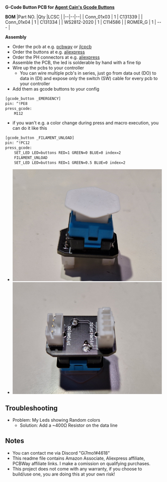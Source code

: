 **G-Code Button PCB for [Agent Cain's Gcode Buttons](https://github.com/Agent-Cain/VoronUsers/tree/Voron-2_RGB_G-Code_Button/printer_mods/Agent-Cain/rgb_gcode-button)**

**BOM**
|Part NO.  |Qty  |LCSC  |
|--|--|--|
| Conn_01x03 | 1 | C131339 |
| Conn_01x04 | 1 | C131334 |
| WS2812-2020 | 1 | C114586 |
| ROMER_G | 1 | --- |

**Assembly**
- Order the pcb at e.g. [pcbway](https://www.pcbway.com/project/shareproject/G_Code_Button_PCB_for_Agent_Cain_s_Gcode_Buttons_28c76498.html) or [jlcpcb](https://jlcpcb.com/)
- Order the buttons at e.g. [aliexpress](https://s.click.aliexpress.com/e/_DDhs1G3)
- Order the PH connectors at e.g. [aliexpress](https://s.click.aliexpress.com/e/_DdgpLUT)
- Assemble the PCB, the led is solderable by hand with a fine tip
- Wire up the pcbs to your controller
    - You can wire multiple pcb's in series, just go from data out (DO) to data in (DI) and expose only the switch (SW) cable for every pcb to your controller
- Add them as gcode buttons to your config
```
[gcode_button _EMERGENCY]
pin: ^!PE8
press_gcode:
    M112
```

- if you wan't e.g. a color change during press and macro execution, you can do it like this
```
[gcode_button _FILAMENT_UNLOAD]
pin: ^!PC12
press_gcode:
    SET_LED LED=buttons RED=1 GREEN=0 BLUE=0 index=2
    FILAMENT_UNLOAD
    SET_LED LED=buttons RED=1 GREEN=0.5 BLUE=0 index=2
```
- ![assembled](Images/assembled.png)
- ![bottom](Images/bottom.png)

## Troubleshooting
- Problem: My Leds showing Random colors
    - Solution: Add a ~400Ω Resistor on the data line

## Notes
- You can contact me via Discord "Gi7mo!#4618"
- This readme file contains Amazon Associate, Aliexpress affiliate, PCBWay affiliate links. I make a comission on qualifying purchases.
- This project does not come with any warranty, if you choose to build/use one, you are doing this at your own risk!
